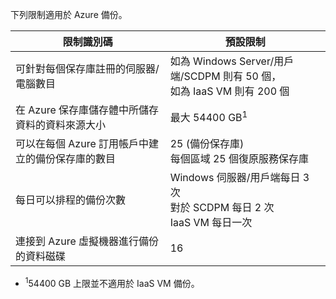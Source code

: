 下列限制適用於 Azure 備份。

| 限制識別碼 | 預設限制 |
| --- | --- |
| 可針對每個保存庫註冊的伺服器/電腦數目 |如為 Windows Server/用戶端/SCDPM 則有 50 個， <br/> 如為 IaaS VM 則有 200 個 |
| 在 Azure 保存庫儲存體中所儲存資料的資料來源大小 |最大 54400 GB<sup>1</sup> |
| 可以在每個 Azure 訂用帳戶中建立的備份保存庫的數目 |25 (備份保存庫) <br/> 每個區域 25 個復原服務保存庫 |
| 每日可以排程的備份次數 |Windows 伺服器/用戶端每日 3 次 <br/> 對於 SCDPM 每日 2 次 <br/> IaaS VM 每日一次 |
| 連接到 Azure 虛擬機器進行備份的資料磁碟 |16 |

* <sup>1</sup>54400 GB 上限並不適用於 IaaS VM 備份。

